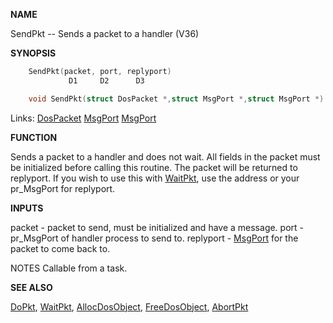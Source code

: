 
**NAME**

SendPkt -- Sends a packet to a handler (V36)

**SYNOPSIS**

```c
    SendPkt(packet, port, replyport)
             D1     D2      D3

    void SendPkt(struct DosPacket *,struct MsgPort *,struct MsgPort *)

```
Links: [DosPacket](_0078.md) [MsgPort](_0099.md) [MsgPort](_0099.md) 

**FUNCTION**

Sends a packet to a handler and does not wait.  All fields in the
packet must be initialized before calling this routine.  The packet
will be returned to replyport.  If you wish to use this with
[WaitPkt](WaitPkt.md), use the address or your pr_MsgPort for replyport.

**INPUTS**

packet - packet to send, must be initialized and have a message.
port   - pr_MsgPort of handler process to send to.
replyport - [MsgPort](_0099.md) for the packet to come back to.

NOTES
Callable from a task.

**SEE ALSO**

[DoPkt](DoPkt.md), [WaitPkt](WaitPkt.md), [AllocDosObject](AllocDosObject.md), [FreeDosObject](FreeDosObject.md), [AbortPkt](AbortPkt.md)
